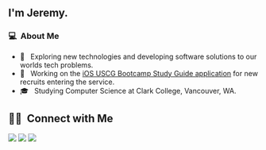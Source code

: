 ## I'm Jeremy.

### 💻 &nbsp;About Me 

- 🤔 &nbsp; Exploring new technologies and developing software solutions to our worlds tech problems.
- 📱 &nbsp; Working on the <a href="https://jermhern.github.io/USCGBSGLanding/">iOS USCG Bootcamp Study Guide application</a> for new recruits entering the service.
- 🎓 &nbsp; Studying Computer Science at Clark College, Vancouver, WA.

##  🤝🏻 &nbsp;Connect with Me

<p>
<a href="https://jermhern.github.io/Landing/"><img src="https://img.shields.io/badge/-My%20Page-3423A6?style=flat-square&logo=Google-Chrome&logoColor=white"/></a>
<a href="https://www.linkedin.com/in/jeremy-hernandez-/"><img src="https://img.shields.io/badge/-Jeremy%20Hernandez-0077B5?style=flat-square&logo=Linkedin&logoColor=white"/></a>
<a href="mailto:jermhern@gamil.com"><img src="https://img.shields.io/badge/-jermhern@gamil.com-D14836?style=flat-square&logo=Gmail&logoColor=white"/></a>

<!--

